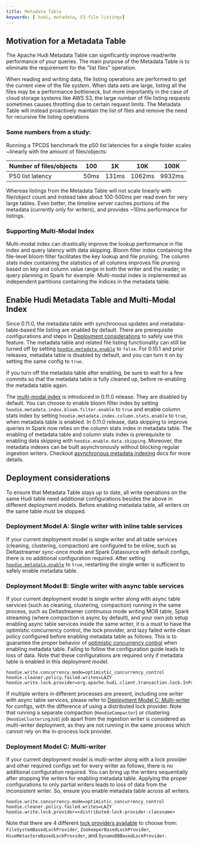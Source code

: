 ```yaml
---
title: Metadata Table
keywords: [ hudi, metadata, S3 file listings]
---
```


## Motivation for a Metadata Table

The Apache Hudi Metadata Table can significantly improve read/write performance of your queries. The main purpose of the
Metadata Table is to eliminate the requirement for the "list files" operation.

When reading and writing data, file listing operations are performed to get the current view of the file system.
When data sets are large, listing all the files may be a performance bottleneck, but more importantly in the case of cloud storage systems
like AWS S3, the large number of file listing requests sometimes causes throttling due to certain request limits.
The Metadata Table will instead proactively maintain the list of files and remove the need for recursive file listing operations

### Some numbers from a study:
Running a TPCDS benchmark the p50 list latencies for a single folder scales ~linearly with the amount of files/objects:

|Number of files/objects|100|1K|10K|100K|
|---|---|---|---|---|
|P50 list latency|50ms|131ms|1062ms|9932ms|

Whereas listings from the Metadata Table will not scale linearly with file/object count and instead take about 100-500ms per read even for very large tables.
Even better, the timeline server caches portions of the metadata (currently only for writers), and provides ~10ms performance for listings.

### Supporting Multi-Modal Index

Multi-modal index can drastically improve the lookup performance in file index and query latency with data skipping.
Bloom filter index containing the file-level bloom filter facilitates the key lookup and file pruning.  The column stats
index containing the statistics of all columns improves file pruning based on key and column value range in both the
writer and the reader, in query planning in Spark for example.  Multi-modal index is implemented as independent partitions
containing the indices in the metadata table.

## Enable Hudi Metadata Table and Multi-Modal Index
Since 0.11.0, the metadata table with synchronous updates and metadata-table-based file listing are enabled by default.
There are prerequisite configurations and steps in [Deployment considerations](#deployment-considerations) to
safely use this feature.  The metadata table and related file listing functionality can still be turned off by setting
[`hoodie.metadata.enable`](/docs/configurations#hoodiemetadataenable) to `false`.  For 0.10.1 and prior releases, metadata
table is disabled by default, and you can turn it on by setting the same config to `true`.

If you turn off the metadata table after enabling, be sure to wait for a few commits so that the metadata table is fully
cleaned up, before re-enabling the metadata table again.

The [multi-modal index](https://www.onehouse.ai/blog/introducing-multi-modal-index-for-the-lakehouse-in-apache-hudi) is
introduced in 0.11.0 release. They are disabled by default. You can choose to enable bloom filter index by
setting `hoodie.metadata.index.bloom.filter.enable` to `true` and enable column stats index by setting
`hoodie.metadata.index.column.stats.enable` to `true`, when metadata table is enabled. In 0.11.0 release, data skipping
to improve queries in Spark now relies on the column stats index in metadata table. The enabling of metadata table and
column stats index is prerequisite to enabling data skipping with `hoodie.enable.data.skipping`. Moreover, the metadata
indexes can be built asynchronously without blocking regular ingestion writers.
Checkout [asynchronous metadata indexing](/docs/metadata_indexing) docs for more details.

## Deployment considerations
To ensure that Metadata Table stays up to date, all write operations on the same Hudi table need additional configurations
besides the above in different deployment models.  Before enabling metadata table, all writers on the same table must
be stopped.

### Deployment Model A: Single writer with inline table services

If your current deployment model is single writer and all table services (cleaning, clustering, compaction) are configured
to be inline, such as Deltastreamer sync-once mode and Spark Datasource with default configs, there is no additional configuration
required.  After setting [`hoodie.metadata.enable`](/docs/configurations#hoodiemetadataenable) to `true`, restarting
the single writer is sufficient to safely enable metadata table.

### Deployment Model B: Single writer with async table services

If your current deployment model is single writer along with async table services (such as cleaning, clustering, compaction)
running in the same process, such as Deltastreamer continuous mode writing MOR table, Spark streaming (where compaction is async by default),
and your own job setup enabling async table services inside the same writer, it is a must to have the optimistic concurrency control,
the lock provider, and lazy failed write clean policy configured before enabling metadata table as follows.  This is to guarantee
the proper behavior of [optimistic concurrency control](/docs/concurrency_control#enabling-multi-writing) when enabling
metadata table. Failing to follow the configuration guide leads to loss of data.  Note that these configurations are
required only if metadata table is enabled in this deployment model.

```properties
hoodie.write.concurrency.mode=optimistic_concurrency_control
hoodie.cleaner.policy.failed.writes=LAZY
hoodie.write.lock.provider=org.apache.hudi.client.transaction.lock.InProcessLockProvider
```

If multiple writers in different processes are present, including one writer with async table services, please refer to
[Deployment Model C: Multi-writer](#deployment-model-c-multi-writer) for configs, with the difference of using a
distributed lock provider.  Note that running a separate compaction (`HoodieCompactor`) or clustering (`HoodieClusteringJob`)
job apart from the ingestion writer is considered as multi-writer deployment, as they are not running in the same
process which cannot rely on the in-process lock provider.

### Deployment Model C: Multi-writer

If your current deployment model is multi-writer along with a lock provider and other required configs set for every writer
as follows, there is no additional configuration required.  You can bring up the writers sequentially after stopping the
writers for enabling metadata table.  Applying the proper configurations to only partial writers leads to loss of data
from the inconsistent writer. So, ensure you enable metadata table across all writers.

```properties
hoodie.write.concurrency.mode=optimistic_concurrency_control
hoodie.cleaner.policy.failed.writes=LAZY
hoodie.write.lock.provider=<distributed-lock-provider-classname>
```

Note that there are 4 different [lock providers available](/docs/concurrency_control#enabling-multi-writing)
to choose from: `FileSystemBasedLockProvider`, `ZookeeperBasedLockProvider`, `HiveMetastoreBasedLockProvider`, and `DynamoDBBasedLockProvider`.